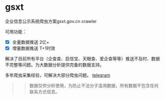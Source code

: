 # gsxt
企业信息公示系统爬虫方案gsxt.gov.cn crawler

可用功能：
- [x] 全量数据推送 2亿+
- [x] 增量数据推送 T+1时效

解决了目前所有平台（企查查、启信宝、天眼查、爱企查等等）推送不及时、数据不完整等问题。为大数据分析提供完备的数据支持。

多年爬虫采集经验，可解决大部分爬虫问题。
[telegram](https://t.me/hiaiden)

>> 数据仅供分析使用，为防止不法分子滥用数据，所有数据不包含任何联系方式信息。

